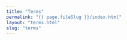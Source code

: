 ```yaml
---
title: "Terms"
permalink: "{{ page.fileSlug }}/index.html"
layout: "terms.html"
slug: "terms"
---
```

